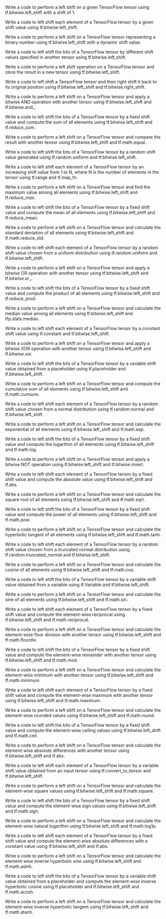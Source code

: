 Write a code to perform a left shift on a given TensorFlow tensor using tf.bitwise.left_shift with a shift of 1.

Write a code to left shift each element of a TensorFlow tensor by a given shift value using tf.bitwise.left_shift.

Write a code to perform a left shift on a TensorFlow tensor representing a binary number using tf.bitwise.left_shift with a dynamic shift value.

Write a code to left shift the bits of a TensorFlow tensor by different shift values specified in another tensor using tf.bitwise.left_shift.

Write a code to perform a left shift operation on a TensorFlow tensor and store the result in a new tensor using tf.bitwise.left_shift.

Write a code to left shift a TensorFlow tensor and then right shift it back to its original position using tf.bitwise.left_shift and tf.bitwise.right_shift.

Write a code to perform a left shift on a TensorFlow tensor and apply a bitwise AND operation with another tensor using tf.bitwise.left_shift and tf.bitwise.and_.

Write a code to left shift the bits of a TensorFlow tensor by a fixed shift value and compute the sum of all elements using tf.bitwise.left_shift and tf.reduce_sum.

Write a code to perform a left shift on a TensorFlow tensor and compare the result with another tensor using tf.bitwise.left_shift and tf.math.equal.

Write a code to left shift the bits of a TensorFlow tensor by a random shift value generated using tf.random.uniform and tf.bitwise.left_shift.

Write a code to left shift each element of a TensorFlow tensor by an increasing shift value from 1 to N, where N is the number of elements in the tensor using tf.range and tf.map_fn.

Write a code to perform a left shift on a TensorFlow tensor and find the maximum value among all elements using tf.bitwise.left_shift and tf.reduce_max.

Write a code to left shift the bits of a TensorFlow tensor by a fixed shift value and compute the mean of all elements using tf.bitwise.left_shift and tf.reduce_mean.

Write a code to perform a left shift on a TensorFlow tensor and calculate the standard deviation of all elements using tf.bitwise.left_shift and tf.math.reduce_std.

Write a code to left shift each element of a TensorFlow tensor by a random shift value chosen from a uniform distribution using tf.random.uniform and tf.bitwise.left_shift.

Write a code to perform a left shift on a TensorFlow tensor and apply a bitwise OR operation with another tensor using tf.bitwise.left_shift and tf.bitwise.or_.

Write a code to left shift the bits of a TensorFlow tensor by a fixed shift value and compute the product of all elements using tf.bitwise.left_shift and tf.reduce_prod.

Write a code to perform a left shift on a TensorFlow tensor and calculate the median value among all elements using tf.bitwise.left_shift and tfp.stats.median.

Write a code to left shift each element of a TensorFlow tensor by a constant shift value using tf.constant and tf.bitwise.left_shift.

Write a code to perform a left shift on a TensorFlow tensor and apply a bitwise XOR operation with another tensor using tf.bitwise.left_shift and tf.bitwise.xor.

Write a code to left shift the bits of a TensorFlow tensor by a variable shift value obtained from a placeholder using tf.placeholder and tf.bitwise.left_shift.

Write a code to perform a left shift on a TensorFlow tensor and compute the cumulative sum of all elements using tf.bitwise.left_shift and tf.math.cumsum.

Write a code to left shift each element of a TensorFlow tensor by a random shift value chosen from a normal distribution using tf.random.normal and tf.bitwise.left_shift.

Write a code to perform a left shift on a TensorFlow tensor and calculate the exponential of all elements using tf.bitwise.left_shift and tf.math.exp.

Write a code to left shift the bits of a TensorFlow tensor by a fixed shift value and compute the logarithm of all elements using tf.bitwise.left_shift and tf.math.log.

Write a code to perform a left shift on a TensorFlow tensor and apply a bitwise NOT operation using tf.bitwise.left_shift and tf.bitwise.invert.

Write a code to left shift each element of a TensorFlow tensor by a fixed shift value and compute the absolute value using tf.bitwise.left_shift and tf.abs.

Write a code to perform a left shift on a TensorFlow tensor and calculate the square root of all elements using tf.bitwise.left_shift and tf.math.sqrt.

Write a code to left shift the bits of a TensorFlow tensor by a fixed shift value and compute the power of all elements using tf.bitwise.left_shift and tf.math.pow.

Write a code to perform a left shift on a TensorFlow tensor and calculate the hyperbolic tangent of all elements using tf.bitwise.left_shift and tf.math.tanh.

Write a code to left shift each element of a TensorFlow tensor by a random shift value chosen from a truncated normal distribution using tf.random.truncated_normal and tf.bitwise.left_shift.

Write a code to perform a left shift on a TensorFlow tensor and calculate the cosine of all elements using tf.bitwise.left_shift and tf.math.cos.

Write a code to left shift the bits of a TensorFlow tensor by a variable shift value obtained from a variable using tf.Variable and tf.bitwise.left_shift.

Write a code to perform a left shift on a TensorFlow tensor and calculate the sine of all elements using tf.bitwise.left_shift and tf.math.sin.

Write a code to left shift each element of a TensorFlow tensor by a fixed shift value and compute the element-wise reciprocal using tf.bitwise.left_shift and tf.math.reciprocal.

Write a code to perform a left shift on a TensorFlow tensor and calculate the element-wise floor division with another tensor using tf.bitwise.left_shift and tf.math.floordiv.

Write a code to left shift the bits of a TensorFlow tensor by a fixed shift value and compute the element-wise remainder with another tensor using tf.bitwise.left_shift and tf.math.mod.

Write a code to perform a left shift on a TensorFlow tensor and calculate the element-wise minimum with another tensor using tf.bitwise.left_shift and tf.math.minimum.

Write a code to left shift each element of a TensorFlow tensor by a fixed shift value and compute the element-wise maximum with another tensor using tf.bitwise.left_shift and tf.math.maximum.

Write a code to perform a left shift on a TensorFlow tensor and calculate the element-wise rounded values using tf.bitwise.left_shift and tf.math.round.

Write a code to left shift the bits of a TensorFlow tensor by a fixed shift value and compute the element-wise ceiling values using tf.bitwise.left_shift and tf.math.ceil.

Write a code to perform a left shift on a TensorFlow tensor and calculate the element-wise absolute differences with another tensor using tf.bitwise.left_shift and tf.abs.

Write a code to left shift each element of a TensorFlow tensor by a variable shift value obtained from an input tensor using tf.convert_to_tensor and tf.bitwise.left_shift.

Write a code to perform a left shift on a TensorFlow tensor and calculate the element-wise square values using tf.bitwise.left_shift and tf.math.square.

Write a code to left shift the bits of a TensorFlow tensor by a fixed shift value and compute the element-wise sign values using tf.bitwise.left_shift and tf.math.sign.

Write a code to perform a left shift on a TensorFlow tensor and calculate the element-wise natural logarithm using tf.bitwise.left_shift and tf.math.log1p.

Write a code to left shift each element of a TensorFlow tensor by a fixed shift value and compute the element-wise absolute differences with a constant value using tf.bitwise.left_shift and tf.abs.

Write a code to perform a left shift on a TensorFlow tensor and calculate the element-wise inverse hyperbolic sine using tf.bitwise.left_shift and tf.math.asinh.

Write a code to left shift the bits of a TensorFlow tensor by a variable shift value obtained from a placeholder and compute the element-wise inverse hyperbolic cosine using tf.placeholder and tf.bitwise.left_shift and tf.math.acosh.

Write a code to perform a left shift on a TensorFlow tensor and calculate the element-wise inverse hyperbolic tangent using tf.bitwise.left_shift and tf.math.atanh.
